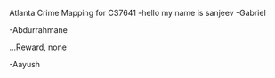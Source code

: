 Atlanta Crime Mapping for CS7641
-hello my name is sanjeev
-Gabriel

-Abdurrahmane


...Reward, none

-Aayush
